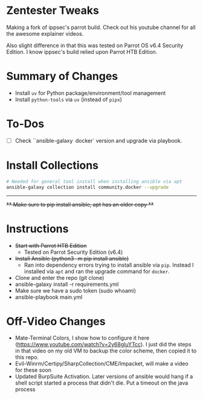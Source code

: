# Zentester Tweaks
Making a fork of ippsec's parrot build. Check out his youtube channel for all the awesome explainer videos.

Also slight difference in that this was tested on Parrot OS v6.4 Security Edition. I know ippsec's build relied upon Parrot HTB Edition.

# Summary of Changes
* Install `uv` for Python package/environment/tool management
* Install `python-tools` via `uv` (instead of `pipx`)
# To-Dos
- [ ] Check ``ansible-galaxy` `docker` version and upgrade via playbook. 
# Install Collections
```bash
# Needed for general tool install when installing ansible via apt
ansible-galaxy collection install community.docker --upgrade
```
----
~~** Make sure to pip install ansible, apt has an older copy **~~

# Instructions
* ~~Start with Parrot HTB Edition~~
    * Tested on Parrot Security Edition (v6.4)
* ~~Install Ansible (python3 -m pip install ansible)~~
    * Ran into dependency errors trying to install ansible via `pip`. Instead I installed via `apt` and ran the upgrade command for `docker`.
* Clone and enter the repo (git clone)
* ansible-galaxy install -r requirements.yml
* Make sure we have a sudo token (sudo whoami)
* ansible-playbook main.yml

# Off-Video Changes
* Mate-Terminal Colors, I show how to configure it here (https://www.youtube.com/watch?v=2y68gluYTcc). I just did the steps in that video on my old VM to backup the color scheme, then copied it to this repo.
* Evil-Winrm/Certipy/SharpCollection/CME/Impacket, will make a video for these soon
* Updated BurpSuite Activation. Later versions of ansible would hang if a shell script started a process that didn't die. Put a timeout on the java process
 